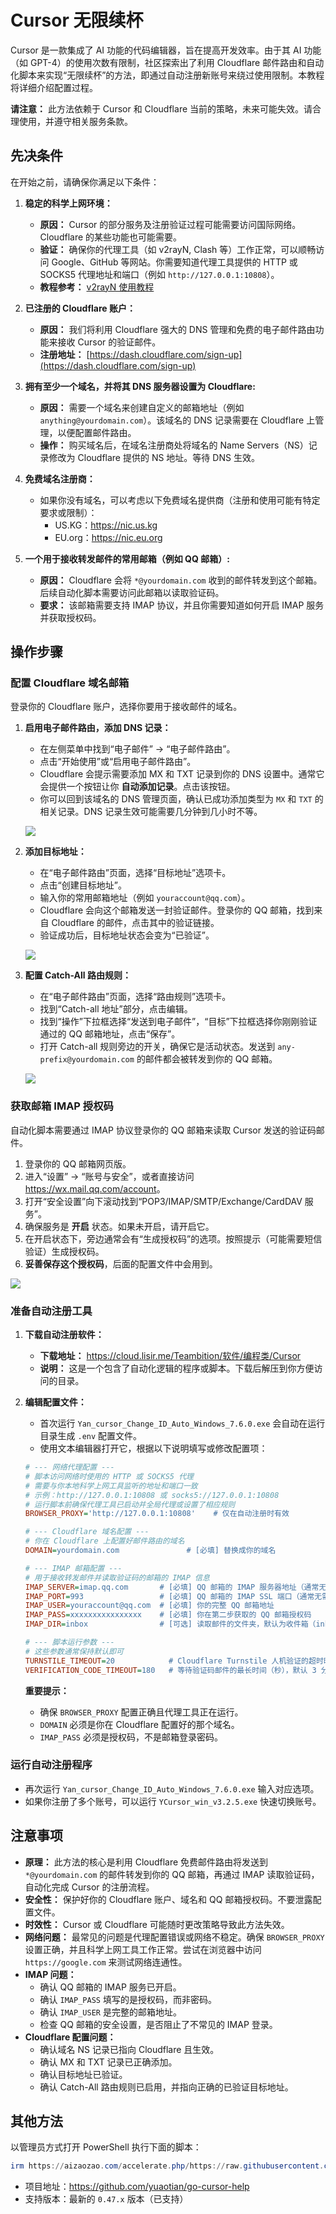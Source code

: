# Cursor 无限续杯

Cursor 是一款集成了 AI 功能的代码编辑器，旨在提高开发效率。由于其 AI 功能（如 GPT-4）的使用次数有限制，社区探索出了利用 Cloudflare 邮件路由和自动化脚本来实现“无限续杯”的方法，即通过自动注册新账号来绕过使用限制。本教程将详细介绍配置过程。

**请注意：** 此方法依赖于 Cursor 和 Cloudflare 当前的策略，未来可能失效。请合理使用，并遵守相关服务条款。

## 先决条件

在开始之前，请确保你满足以下条件：

1. **稳定的科学上网环境：**
    - **原因：** Cursor 的部分服务及注册验证过程可能需要访问国际网络。Cloudflare 的某些功能也可能需要。
    - **验证：** 确保你的代理工具（如 v2rayN, Clash 等）工作正常，可以顺畅访问 Google、GitHub 等网站。你需要知道代理工具提供的 HTTP 或 SOCKS5 代理地址和端口（例如 `http://127.0.0.1:10808`）。
    - **教程参考：** [v2rayN 使用教程](https://lisir.me/GFW/使用/00.v2rayN-使用教程)

2. **已注册的 Cloudflare 账户：**
    - **原因：** 我们将利用 Cloudflare 强大的 DNS 管理和免费的电子邮件路由功能来接收 Cursor 的验证邮件。
    - **注册地址：** [https://dash.cloudflare.com/sign-up](https://dash.cloudflare.com/sign-up)

3. **拥有至少一个域名，并将其 DNS 服务器设置为 Cloudflare:**
    - **原因：** 需要一个域名来创建自定义的邮箱地址（例如 `anything@yourdomain.com`）。该域名的 DNS 记录需要在 Cloudflare 上管理，以便配置邮件路由。
    - **操作：** 购买域名后，在域名注册商处将域名的 Name Servers（NS）记录修改为 Cloudflare 提供的 NS 地址。等待 DNS 生效。

4. **免费域名注册商：**
    - 如果你没有域名，可以考虑以下免费域名提供商（注册和使用可能有特定要求或限制）：
        - US.KG：<https://nic.us.kg>
        - EU.org：<https://nic.eu.org>

5. **一个用于接收转发邮件的常用邮箱（例如 QQ 邮箱）:**
    - **原因：** Cloudflare 会将 `*@yourdomain.com` 收到的邮件转发到这个邮箱。后续自动化脚本需要访问此邮箱以读取验证码。
    - **要求：** 该邮箱需要支持 IMAP 协议，并且你需要知道如何开启 IMAP 服务并获取授权码。

## 操作步骤

### 配置 Cloudflare 域名邮箱

登录你的 Cloudflare 账户，选择你要用于接收邮件的域名。

1. **启用电子邮件路由，添加 DNS 记录：**
    - 在左侧菜单中找到“电子邮件” → “电子邮件路由”。
    - 点击“开始使用”或“启用电子邮件路由”。
    - Cloudflare 会提示需要添加 MX 和 TXT 记录到你的 DNS 设置中。通常它会提供一个按钮让你 **自动添加记录**。点击该按钮。
    - 你可以回到该域名的 DNS 管理页面，确认已成功添加类型为 `MX` 和 `TXT` 的相关记录。DNS 记录生效可能需要几分钟到几小时不等。

    ![](./assets/000.gif)

2. **添加目标地址：**
    - 在“电子邮件路由”页面，选择“目标地址”选项卡。
    - 点击“创建目标地址”。
    - 输入你的常用邮箱地址（例如 `youraccount@qq.com`）。
    - Cloudflare 会向这个邮箱发送一封验证邮件。登录你的 QQ 邮箱，找到来自 Cloudflare 的邮件，点击其中的验证链接。
    - 验证成功后，目标地址状态会变为“已验证”。

    ![](./assets/001.gif)

3. **配置 Catch-All 路由规则：**
    - 在“电子邮件路由”页面，选择“路由规则”选项卡。
    - 找到“Catch-all 地址”部分，点击编辑。
    - 找到“操作”下拉框选择“发送到电子邮件”，“目标”下拉框选择你刚刚验证通过的 QQ 邮箱地址，点击“保存”。
    - 打开 Catch-all 规则旁边的开关，确保它是活动状态。发送到 `any-prefix@yourdomain.com` 的邮件都会被转发到你的 QQ 邮箱。

    ![](./assets/002.gif)

### 获取邮箱 IMAP 授权码

自动化脚本需要通过 IMAP 协议登录你的 QQ 邮箱来读取 Cursor 发送的验证码邮件。

1. 登录你的 QQ 邮箱网页版。
2. 进入“设置” → “账号与安全”，或者直接访问 <https://wx.mail.qq.com/account>。
3. 打开“安全设置”向下滚动找到“POP3/IMAP/SMTP/Exchange/CardDAV 服务”。
4. 确保服务是 **开启** 状态。如果未开启，请开启它。
5. 在开启状态下，旁边通常会有“生成授权码”的选项。按照提示（可能需要短信验证）生成授权码。
6. **妥善保存这个授权码**，后面的配置文件中会用到。

![](./assets/003.gif)

### 准备自动注册工具

1. **下载自动注册软件：**
    - **下载地址：** <https://cloud.lisir.me/Teambition/软件/编程类/Cursor>
    - **说明：** 这是一个包含了自动化逻辑的程序或脚本。下载后解压到你方便访问的目录。

2. **编辑配置文件：**
    - 首次运行 `Yan_cursor_Change_ID_Auto_Windows_7.6.0.exe` 会自动在运行目录生成 `.env` 配置文件。
    - 使用文本编辑器打开它，根据以下说明填写或修改配置项：

    ```ini
    # --- 网络代理配置 ---
    # 脚本访问网络时使用的 HTTP 或 SOCKS5 代理
    # 需要与你本地科学上网工具监听的地址和端口一致
    # 示例：http://127.0.0.1:10808 或 socks5://127.0.0.1:10808
    # 运行脚本前确保代理工具已启动并全局代理或设置了相应规则
    BROWSER_PROXY='http://127.0.0.1:10808'    # 仅在自动注册时有效

    # --- Cloudflare 域名配置 ---
    # 你在 Cloudflare 上配置好邮件路由的域名
    DOMAIN=yourdomain.com               # [必填] 替换成你的域名

    # --- IMAP 邮箱配置 ---
    # 用于接收转发邮件并读取验证码的邮箱的 IMAP 信息
    IMAP_SERVER=imap.qq.com       # [必填] QQ 邮箱的 IMAP 服务器地址（通常无需修改）
    IMAP_PORT=993                 # [必填] QQ 邮箱的 IMAP SSL 端口（通常无需修改）
    IMAP_USER=youraccount@qq.com  # [必填] 你的完整 QQ 邮箱地址
    IMAP_PASS=xxxxxxxxxxxxxxxx    # [必填] 你在第二步获取的 QQ 邮箱授权码
    IMAP_DIR=inbox                # [可选] 读取邮件的文件夹，默认为收件箱（inbox），一般无需修改

    # --- 脚本运行参数 ---
    # 这些参数通常保持默认即可
    TURNSTILE_TIMEOUT=20            # Cloudflare Turnstile 人机验证的超时时间（秒）
    VERIFICATION_CODE_TIMEOUT=180   # 等待验证码邮件的最长时间（秒），默认 3 分钟
    ```

    **重要提示：**
    - 确保 `BROWSER_PROXY` 配置正确且代理工具正在运行。
    - `DOMAIN` 必须是你在 Cloudflare 配置好的那个域名。
    - `IMAP_PASS` 必须是授权码，不是邮箱登录密码。

### 运行自动注册程序

- 再次运行 `Yan_cursor_Change_ID_Auto_Windows_7.6.0.exe` 输入对应选项。
- 如果你注册了多个账号，可以运行 `YCursor_win_v3.2.5.exe` 快速切换账号。

## 注意事项

- **原理：** 此方法的核心是利用 Cloudflare 免费邮件路由将发送到 `*@yourdomain.com` 的邮件转发到你的 QQ 邮箱，再通过 IMAP 读取验证码，自动化完成 Cursor 的注册流程。
- **安全性：** 保护好你的 Cloudflare 账户、域名和 QQ 邮箱授权码。不要泄露配置文件。
- **时效性：** Cursor 或 Cloudflare 可能随时更改策略导致此方法失效。
- **网络问题：** 最常见的问题是代理配置错误或网络不稳定。确保 `BROWSER_PROXY` 设置正确，并且科学上网工具工作正常。尝试在浏览器中访问 `https://google.com` 来测试网络连通性。
- **IMAP 问题：**
  - 确认 QQ 邮箱的 IMAP 服务已开启。
  - 确认 `IMAP_PASS` 填写的是授权码，而非密码。
  - 确认 `IMAP_USER` 是完整的邮箱地址。
  - 检查 QQ 邮箱的安全设置，是否阻止了不常见的 IMAP 登录。
- **Cloudflare 配置问题：**
  - 确认域名 NS 记录已指向 Cloudflare 且生效。
  - 确认 MX 和 TXT 记录已正确添加。
  - 确认目标地址已验证。
  - 确认 Catch-All 路由规则已启用，并指向正确的已验证目标地址。

## 其他方法

以管理员方式打开 PowerShell 执行下面的脚本：

```powershell
irm https://aizaozao.com/accelerate.php/https://raw.githubusercontent.com/yuaotian/go-cursor-help/refs/heads/master/scripts/run/cursor_win_id_modifier.ps1 | iex
```

- 项目地址：<https://github.com/yuaotian/go-cursor-help>
- 支持版本：最新的 `0.47.x` 版本（已支持）
